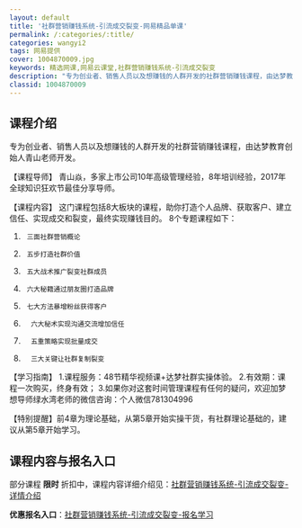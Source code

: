 ```yaml
---
layout: default
title: '社群营销赚钱系统-引流成交裂变-网易精品单课'
permalink: /:categories/:title/
categories: wangyi2
tags: 网易提供
cover: 1004870009.jpg
keywords: 精选网课,网易云课堂,社群营销赚钱系统-引流成交裂变
description: "专为创业者、销售人员以及想赚钱的人群开发的社群营销赚钱课程，由达梦教育创始人青山老师开发。【课程导师】青山焱，多家上市公司10年高级管理经验，8年培训经验，2017年全球知识狂欢节最佳分享导"
classid: 1004870009
---
```


## 课程介绍

专为创业者、销售人员以及想赚钱的人群开发的社群营销赚钱课程，由达梦教育创始人青山老师开发。

【课程导师】
青山焱，多家上市公司10年高级管理经验，8年培训经验，2017年全球知识狂欢节最佳分享导师。

【课程内容】
这门课程包括8大板块的课程，助你打造个人品牌、获取客户、建立信任、实现成交和裂变，最终实现赚钱目的。
8个专题课程如下：
1.      三面社群营销概论
2.      五步打造社群价值
3.      五大战术推广裂变社群成员
4.      六大秘籍通过朋友圈打造品牌
5.      七大方法暴增粉丝获得客户
6.       六大秘术实现沟通交流增加信任
7.       五重策略实现批量成交
8.       三大关键让社群复制裂变

【学习指南】
1.课程服务：48节精华视频课+达梦社群实操体验。
2.有效期：课程一次购买，终身有效；
3.如果你对这套时间管理课程有任何的疑问，欢迎加梦想导师绿水湾老师的微信咨询：个人微信781304996

【特别提醒】前4章为理论基础，从第5章开始实操干货，有社群理论基础的，建议从第5章开始学习。

## 课程内容与报名入口

部分课程 **限时** 折扣中，课程内容详细介绍见：[社群营销赚钱系统-引流成交裂变-详情介绍](https://study.163.com/course/introduction/1004870009.htm?share=1&shareId=1025206652&utm_campaign=share&utm_medium=iphoneShare&utm_source=&utm_u=1025206652)

**优惠报名入口**：[社群营销赚钱系统-引流成交裂变-报名学习](https://study.163.com/course/introduction/1004870009.htm?share=1&shareId=1025206652&utm_campaign=share&utm_medium=iphoneShare&utm_source=&utm_u=1025206652)

